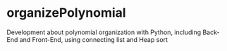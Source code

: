 # organizePolynomial
Development about polynomial organization with Python, including Back-End and Front-End, using connecting list and Heap sort
